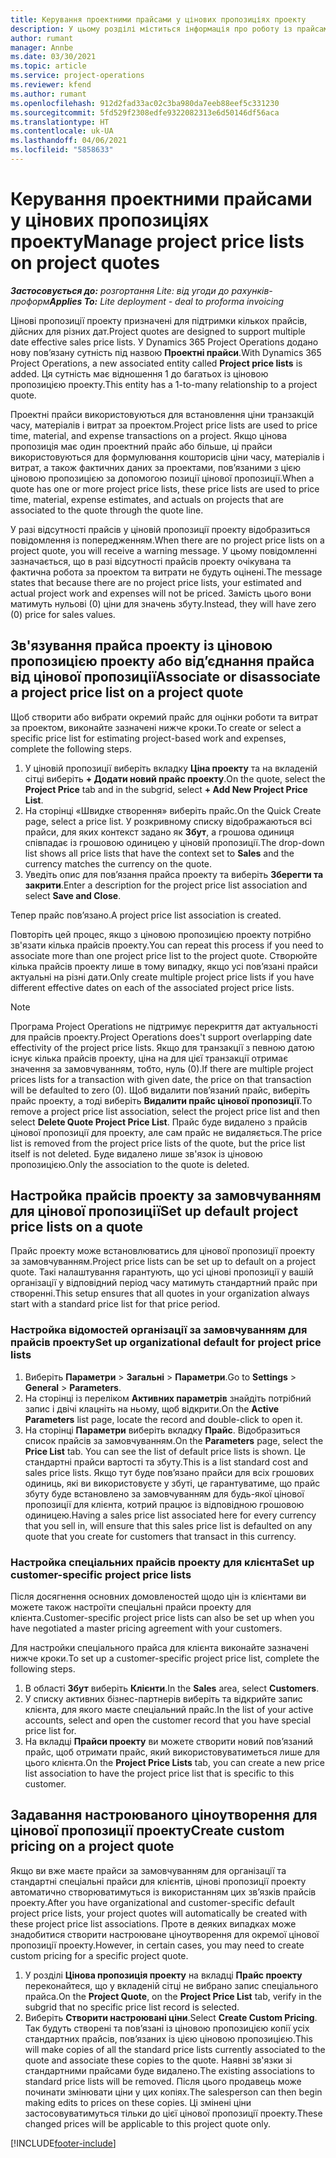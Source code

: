 ```yaml
---
title: Керування проектними прайсами у цінових пропозиціях проекту
description: У цьому розділі міститься інформація про роботу із прайсами проектів у цінових пропозиціях.
author: rumant
manager: Annbe
ms.date: 03/30/2021
ms.topic: article
ms.service: project-operations
ms.reviewer: kfend
ms.author: rumant
ms.openlocfilehash: 912d2fad33ac02c3ba980da7eeb88eef5c331230
ms.sourcegitcommit: 5fd529f2308edfe9322082313e6d50146df56aca
ms.translationtype: HT
ms.contentlocale: uk-UA
ms.lasthandoff: 04/06/2021
ms.locfileid: "5858633"
---
```

# <a name="manage-project-price-lists-on-project-quotes"></a><span data-ttu-id="17bc1-103">Керування проектними прайсами у цінових пропозиціях проекту</span><span class="sxs-lookup"><span data-stu-id="17bc1-103">Manage project price lists on project quotes</span></span> 

<span data-ttu-id="17bc1-104">_**Застосовується до:** розгортання Lite: від угоди до рахунків-проформ_</span><span class="sxs-lookup"><span data-stu-id="17bc1-104">_**Applies To:** Lite deployment - deal to proforma invoicing_</span></span>

<span data-ttu-id="17bc1-105">Цінові пропозиції проекту призначені для підтримки кількох прайсів, дійсних для різних дат.</span><span class="sxs-lookup"><span data-stu-id="17bc1-105">Project quotes are designed to support multiple date effective sales price lists.</span></span> <span data-ttu-id="17bc1-106">У Dynamics 365 Project Operations додано нову пов’язану сутність під назвою **Проектні прайси**.</span><span class="sxs-lookup"><span data-stu-id="17bc1-106">With Dynamics 365 Project Operations, a new associated entity called **Project price lists** is added.</span></span> <span data-ttu-id="17bc1-107">Ця сутність має відношення 1 до багатьох із ціновою пропозицією проекту.</span><span class="sxs-lookup"><span data-stu-id="17bc1-107">This entity has a 1-to-many relationship to a project quote.</span></span>

<span data-ttu-id="17bc1-108">Проектні прайси використовуються для встановлення ціни транзакцій часу, матеріалів і витрат за проектом.</span><span class="sxs-lookup"><span data-stu-id="17bc1-108">Project price lists are used to price time, material, and expense transactions on a project.</span></span> <span data-ttu-id="17bc1-109">Якщо цінова пропозиція має один проектний прайс або більше, ці прайси використовуються для формулювання кошторисів ціни часу, матеріалів і витрат, а також фактичних даних за проектами, пов’язаними з цією ціновою пропозицією за допомогою позиції цінової пропозиції.</span><span class="sxs-lookup"><span data-stu-id="17bc1-109">When a quote has one or more project price lists, these price lists are used to price time, material, expense estimates, and actuals on projects that are associated to the quote through the quote line.</span></span>

<span data-ttu-id="17bc1-110">У разі відсутності прайсів у ціновій пропозиції проекту відобразиться повідомлення із попередженням.</span><span class="sxs-lookup"><span data-stu-id="17bc1-110">When there are no project price lists on a project quote, you will receive a warning message.</span></span> <span data-ttu-id="17bc1-111">У цьому повідомленні зазначається, що в разі відсутності прайсів проекту очікувана та фактична робота за проектом та витрати не будуть оцінені.</span><span class="sxs-lookup"><span data-stu-id="17bc1-111">The message states that because there are no project price lists, your estimated and actual project work and expenses will not be priced.</span></span> <span data-ttu-id="17bc1-112">Замість цього вони матимуть нульові (0) ціни для значень збуту.</span><span class="sxs-lookup"><span data-stu-id="17bc1-112">Instead, they will have zero (0) price for sales values.</span></span>

## <a name="associate-or-disassociate-a-project-price-list-on-a-project-quote"></a><span data-ttu-id="17bc1-113">Зв'язування прайса проекту із ціновою пропозицією проекту або від’єднання прайса від цінової пропозиції</span><span class="sxs-lookup"><span data-stu-id="17bc1-113">Associate or disassociate a project price list on a project quote</span></span>

<span data-ttu-id="17bc1-114">Щоб створити або вибрати окремий прайс для оцінки роботи та витрат за проектом, виконайте зазначені нижче кроки.</span><span class="sxs-lookup"><span data-stu-id="17bc1-114">To create or select a specific price list for estimating project-based work and expenses, complete the following steps.</span></span>

1. <span data-ttu-id="17bc1-115">У ціновій пропозиції виберіть вкладку **Ціна проекту** та на вкладеній сітці виберіть **+ Додати новий прайс проекту**.</span><span class="sxs-lookup"><span data-stu-id="17bc1-115">On the quote, select the **Project Price** tab and in the subgrid, select **+ Add New Project Price List**.</span></span>
2. <span data-ttu-id="17bc1-116">На сторінці «Швидке створення» виберіть прайс.</span><span class="sxs-lookup"><span data-stu-id="17bc1-116">On the Quick Create page, select a price list.</span></span> <span data-ttu-id="17bc1-117">У розкривному списку відображаються всі прайси, для яких контекст задано як **Збут**, а грошова одиниця співпадає із грошовою одиницею у ціновій пропозиції.</span><span class="sxs-lookup"><span data-stu-id="17bc1-117">The drop-down list shows all price lists that have the context set to **Sales** and the currency matches the currency on the quote.</span></span>
4. <span data-ttu-id="17bc1-118">Уведіть опис для пов’язання прайса проекту та виберіть **Зберегти та закрити**.</span><span class="sxs-lookup"><span data-stu-id="17bc1-118">Enter a description for the project price list association and select **Save and Close**.</span></span>

<span data-ttu-id="17bc1-119">Тепер прайс пов’язано.</span><span class="sxs-lookup"><span data-stu-id="17bc1-119">A project price list association is created.</span></span>

<span data-ttu-id="17bc1-120">Повторіть цей процес, якщо з ціновою пропозицією проекту потрібно зв'язати кілька прайсів проекту.</span><span class="sxs-lookup"><span data-stu-id="17bc1-120">You can repeat this process if you need to associate more than one project price list to the project quote.</span></span> <span data-ttu-id="17bc1-121">Створюйте кілька прайсів проекту лише в тому випадку, якщо усі пов’язані прайси актуальні на різні дати.</span><span class="sxs-lookup"><span data-stu-id="17bc1-121">Only create multiple project price lists if you have different effective dates on each of the associated project price lists.</span></span>

> [!NOTE]
> <span data-ttu-id="17bc1-122">Програма Project Operations не підтримує перекриття дат актуальності для прайсів проекту.</span><span class="sxs-lookup"><span data-stu-id="17bc1-122">Project Operations does't support overlapping date effectivity of the project price lists.</span></span> <span data-ttu-id="17bc1-123">Якщо для транзакції з певною датою існує кілька прайсів проекту, ціна на для цієї транзакції отримає значення за замовчуванням, тобто, нуль (0).</span><span class="sxs-lookup"><span data-stu-id="17bc1-123">If there are multiple project prices lists for a transaction with given date, the price on that transaction will be defaulted to zero (0).</span></span>
<span data-ttu-id="17bc1-124">Щоб видалити пов’язаний прайс, виберіть прайс проекту, а тоді виберіть **Видалити прайс цінової пропозиції**.</span><span class="sxs-lookup"><span data-stu-id="17bc1-124">To remove a project price list association, select the project price list and then select **Delete Quote Project Price List**.</span></span> <span data-ttu-id="17bc1-125">Прайс буде видалено з прайсів цінової пропозиції для проекту, але сам прайс не видаляється.</span><span class="sxs-lookup"><span data-stu-id="17bc1-125">The price list is removed from the project price lists of the quote, but the price list itself is not deleted.</span></span> <span data-ttu-id="17bc1-126">Буде видалено лише зв'язок із ціновою пропозицією.</span><span class="sxs-lookup"><span data-stu-id="17bc1-126">Only the association to the quote is deleted.</span></span>

## <a name="set-up-default-project-price-lists-on-a-quote"></a><span data-ttu-id="17bc1-127">Настройка прайсів проекту за замовчуванням для цінової пропозиції</span><span class="sxs-lookup"><span data-stu-id="17bc1-127">Set up default project price lists on a quote</span></span>

<span data-ttu-id="17bc1-128">Прайс проекту може встановлюватись для цінової пропозиції проекту за замовчуванням.</span><span class="sxs-lookup"><span data-stu-id="17bc1-128">Project price lists can be set up to default on a project quote.</span></span> <span data-ttu-id="17bc1-129">Такі налаштування гарантують, що усі цінові пропозиції у вашій організації у відповідний період часу матимуть стандартний прайс при створенні.</span><span class="sxs-lookup"><span data-stu-id="17bc1-129">This setup ensures that all quotes in your organization always start with a standard price list for that price period.</span></span>

### <a name="set-up-organizational-default-for-project-price-lists"></a><span data-ttu-id="17bc1-130">Настройка відомостей організації за замовчуванням для прайсів проекту</span><span class="sxs-lookup"><span data-stu-id="17bc1-130">Set up organizational default for project price lists</span></span>

1. <span data-ttu-id="17bc1-131">Виберіть **Параметри** > **Загальні** > **Параметри**.</span><span class="sxs-lookup"><span data-stu-id="17bc1-131">Go to **Settings** > **General** > **Parameters**.</span></span>
2. <span data-ttu-id="17bc1-132">На сторінці із переліком **Активних параметрів** знайдіть потрібний запис і двічі клацніть на ньому, щоб відкрити.</span><span class="sxs-lookup"><span data-stu-id="17bc1-132">On the **Active Parameters** list page, locate the record and double-click to open it.</span></span> 
3. <span data-ttu-id="17bc1-133">На сторінці **Параметри** виберіть вкладку **Прайс**. Відобразиться список прайсів за замовчуванням.</span><span class="sxs-lookup"><span data-stu-id="17bc1-133">On the **Parameters** page, select the **Price List** tab. You can see the list of default price lists is shown.</span></span> <span data-ttu-id="17bc1-134">Це стандартні прайси вартості та збуту.</span><span class="sxs-lookup"><span data-stu-id="17bc1-134">This is a list standard cost and sales price lists.</span></span> <span data-ttu-id="17bc1-135">Якщо тут буде пов’язано прайси для всіх грошових одиниць, які ви використовуєте у збуті, це гарантуватиме, що прайс збуту буде встановлено за замовчуванням для будь-якої цінової пропозиції для клієнта, котрий працює із відповідною грошовою одиницею.</span><span class="sxs-lookup"><span data-stu-id="17bc1-135">Having a sales price list associated here for every currency that you sell in, will ensure that this sales price list is defaulted on any quote that you create for customers that transact in this currency.</span></span>

### <a name="set-up-customer-specific-project-price-lists"></a><span data-ttu-id="17bc1-136">Настройка спеціальних прайсів проекту для клієнта</span><span class="sxs-lookup"><span data-stu-id="17bc1-136">Set up customer-specific project price lists</span></span>

<span data-ttu-id="17bc1-137">Після досягнення основних домовленостей щодо цін із клієнтами ви можете також настроїти спеціальні прайси проекту для клієнта.</span><span class="sxs-lookup"><span data-stu-id="17bc1-137">Customer-specific project price lists can also be set up when you have negotiated a master pricing agreement with your customers.</span></span>

<span data-ttu-id="17bc1-138">Для настройки спеціального прайса для клієнта виконайте зазначені нижче кроки.</span><span class="sxs-lookup"><span data-stu-id="17bc1-138">To set up a customer-specific project price list, complete the following steps.</span></span>

1. <span data-ttu-id="17bc1-139">В області **Збут** виберіть **Клієнти**.</span><span class="sxs-lookup"><span data-stu-id="17bc1-139">In the **Sales** area, select **Customers**.</span></span>
2. <span data-ttu-id="17bc1-140">У списку активних бізнес-партнерів виберіть та відкрийте запис клієнта, для якого маєте спеціальний прайс.</span><span class="sxs-lookup"><span data-stu-id="17bc1-140">In the list of your active accounts, select and open the customer record that you have special price list for.</span></span>
3. <span data-ttu-id="17bc1-141">На вкладці **Прайси проекту** ви можете створити новий пов’язаний прайс, щоб отримати прайс, який використовуватиметься лише для цього клієнта.</span><span class="sxs-lookup"><span data-stu-id="17bc1-141">On the **Project Price Lists** tab, you can create a new price list association to have the project price list that is specific to this customer.</span></span>

## <a name="create-custom-pricing-on-a-project-quote"></a><span data-ttu-id="17bc1-142">Задавання настроюваного ціноутворення для цінової пропозиції проекту</span><span class="sxs-lookup"><span data-stu-id="17bc1-142">Create custom pricing on a project quote</span></span>

<span data-ttu-id="17bc1-143">Якщо ви вже маєте прайси за замовчуванням для організації та стандартні спеціальні прайси для клієнтів, цінові пропозиції проекту автоматично створюватимуться із використанням цих зв’язків прайсів проекту.</span><span class="sxs-lookup"><span data-stu-id="17bc1-143">After you have organizational and customer-specific default project price lists, your project quotes will automatically be created with these project price list associations.</span></span> <span data-ttu-id="17bc1-144">Проте в деяких випадках може знадобитися створити настроюване ціноутворення для окремої цінової пропозиції проекту.</span><span class="sxs-lookup"><span data-stu-id="17bc1-144">However, in certain cases, you may need to create custom pricing for a specific project quote.</span></span> 

1. <span data-ttu-id="17bc1-145">У розділі **Цінова пропозиція проекту** на вкладці **Прайс проекту** переконайтеся, що у вкладеній сітці не вибрано запис спеціального прайса.</span><span class="sxs-lookup"><span data-stu-id="17bc1-145">On the **Project Quote**, on the **Project Price List** tab, verify in the subgrid that no specific price list record is selected.</span></span>
2. <span data-ttu-id="17bc1-146">Виберіть **Створити настроювані ціни**.</span><span class="sxs-lookup"><span data-stu-id="17bc1-146">Select **Create Custom Pricing**.</span></span> <span data-ttu-id="17bc1-147">Так будуть створені та пов’язані із ціновою пропозицією копії усіх стандартних прайсів, пов’язаних із цією ціновою пропозицією.</span><span class="sxs-lookup"><span data-stu-id="17bc1-147">This will make copies of all the standard price lists currently associated to the quote and associate these copies to the quote.</span></span> <span data-ttu-id="17bc1-148">Наявні зв'язки зі стандартними прайсами буде видалено.</span><span class="sxs-lookup"><span data-stu-id="17bc1-148">The existing associations to standard price lists will be removed.</span></span> <span data-ttu-id="17bc1-149">Після цього продавець може починати змінювати ціни у цих копіях.</span><span class="sxs-lookup"><span data-stu-id="17bc1-149">The salesperson can then begin making edits to prices on these copies.</span></span> <span data-ttu-id="17bc1-150">Ці змінені ціни застосовуватимуться тільки до цієї цінової пропозиції проекту.</span><span class="sxs-lookup"><span data-stu-id="17bc1-150">These changed prices will be applicable to this project quote only.</span></span>


[!INCLUDE[footer-include](../../includes/footer-banner.md)]
